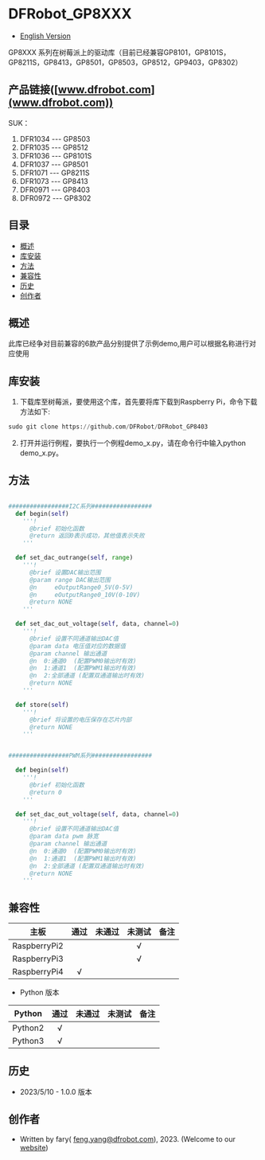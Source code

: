 # DFRobot_GP8XXX
* [English Version](./README.md)

GP8XXX 系列在树莓派上的驱动库（目前已经兼容GP8101，GP8101S，GP8211S，GP8413，GP8501，GP8503，GP8512，GP9403，GP8302）

## 产品链接([www.dfrobot.com](www.dfrobot.com))

SUK：

1. DFR1034 --- GP8503
2. DFR1035 --- GP8512
3. DFR1036 --- GP8101S
4. DFR1037 --- GP8501
5. DFR1071 --- GP8211S
6. DFR1073 --- GP8413
7. DFR0971 --- GP8403
8. DFR0972 --- GP8302

## 目录

* [概述](#概述)
* [库安装](#库安装)
* [方法](#方法)
* [兼容性](#兼容性)
* [历史](#历史)
* [创作者](#创作者)

## 概述

  此库已经争对目前兼容的6款产品分别提供了示例demo,用户可以根据名称进行对应使用

## 库安装

1. 下载库至树莓派，要使用这个库，首先要将库下载到Raspberry Pi，命令下载方法如下:<br>
```python
sudo git clone https://github.com/DFRobot/DFRobot_GP8403
```
2. 打开并运行例程，要执行一个例程demo_x.py，请在命令行中输入python demo_x.py。

## 方法

```python

#################I2C系列#################
  def begin(self)
    '''!
      @brief 初始化函数
      @return 返回0表示成功，其他值表示失败 
    '''

  def set_dac_outrange(self, range)
    '''!
      @brief 设置DAC输出范围
      @param range DAC输出范围
      @n     eOutputRange0_5V(0-5V)
      @n     eOutputRange0_10V(0-10V)
      @return NONE
    '''

  def set_dac_out_voltage(self, data, channel=0)
    '''!
      @brief 设置不同通道输出DAC值
      @param data 电压值对应的数据值
      @param channel 输出通道
      @n  0:通道0  (配置PWM0输出时有效)
      @n  1:通道1  (配置PWM1输出时有效)
      @n  2:全部通道 (配置双通道输出时有效)
      @return NONE
    '''

  def store(self)
    '''!
      @brief 将设置的电压保存在芯片内部
      @return NONE
    '''


#################PWM系列#################

  def begin(self)
    '''!
      @brief 初始化函数
      @return 0
    '''

  def set_dac_out_voltage(self, data, channel=0)
    '''!
      @brief 设置不同通道输出DAC值
      @param data pwm 脉宽
      @param channel 输出通道
      @n  0:通道0  (配置PWM0输出时有效)
      @n  1:通道1  (配置PWM1输出时有效)
      @n  2:全部通道 (配置双通道输出时有效)
      @return NONE
    '''

```

## 兼容性

| 主板         | 通过 | 未通过 | 未测试 | 备注 |
| ------------ | :--: | :----: | :----: | :--: |
| RaspberryPi2 |      |        |   √    |      |
| RaspberryPi3 |      |        |   √    |      |
| RaspberryPi4 |  √   |        |        |      |

* Python 版本

| Python  | 通过 | 未通过 | 未测试 | 备注 |
| ------- | :--: | :----: | :----: | ---- |
| Python2 |  √   |        |        |      |
| Python3 |  √   |        |        |      |


## 历史

- 2023/5/10 - 1.0.0 版本

## 创作者

- Written by fary( feng.yang@dfrobot.com), 2023. (Welcome to our [website](https://www.dfrobot.com/))


